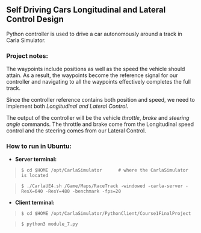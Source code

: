 ## Self Driving Cars Longitudinal and Lateral Control Design 

Python controller is used to drive a car autonomously around a track in Carla Simulator.

### Project notes:

The waypoints include positions as well as the speed the vehicle should attain. As a result, the waypoints
become the reference signal for our controller and navigating to all the waypoints effectively completes the full track.

Since the controller reference contains both position and speed, we need to implement both *Longitudinal and Lateral Control*.

The output of the controller will be the vehicle *throttle*, *brake* and *steering angle* commands.
The throttle and brake come from the Longitudinal speed control and the steering comes from our Lateral Control.


### How to run in  Ubuntu:

- __Server terminal:__
> `$ cd $HOME /opt/CarlaSimulator      # where the CarlaSimulator is located`

> `$ ./CarlaUE4.sh /Game/Maps/RaceTrack -windowed -carla-server -ResX=640 -ResY=480 -benchmark -fps=20`


- __Client terminal:__
> `$ cd $HOME /opt/CarlaSimulator/PythonClient/Course1FinalProject`

> `$ python3 module_7.py`